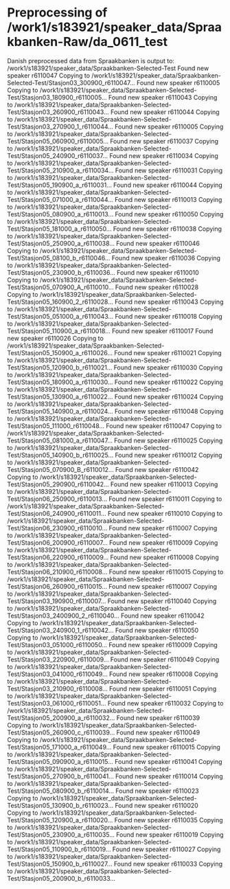# Preprocessing of /work1/s183921/speaker_data/Spraakbanken-Raw/da_0611_test
Danish preprocessed data from Spraakbanken is output to: /work1/s183921/speaker_data/Spraakbanken-Selected-Test
Found new speaker r6110047
Copying to /work1/s183921/speaker_data/Spraakbanken-Selected-Test/Stasjon03_300900_r6110047...
Found new speaker r6110005
Copying to /work1/s183921/speaker_data/Spraakbanken-Selected-Test/Stasjon03_180900_r6110005...
Found new speaker r6110043
Copying to /work1/s183921/speaker_data/Spraakbanken-Selected-Test/Stasjon03_260900_r6110043...
Found new speaker r6110044
Copying to /work1/s183921/speaker_data/Spraakbanken-Selected-Test/Stasjon03_270900_1_r6110044...
Found new speaker r6110005
Copying to /work1/s183921/speaker_data/Spraakbanken-Selected-Test/Stasjon05_060900_r6110005...
Found new speaker r6110037
Copying to /work1/s183921/speaker_data/Spraakbanken-Selected-Test/Stasjon05_240900_r6110037...
Found new speaker r6110034
Copying to /work1/s183921/speaker_data/Spraakbanken-Selected-Test/Stasjon05_210900_a_r6110034...
Found new speaker r6110031
Copying to /work1/s183921/speaker_data/Spraakbanken-Selected-Test/Stasjon05_190900_a_r6110031...
Found new speaker r6110044
Copying to /work1/s183921/speaker_data/Spraakbanken-Selected-Test/Stasjon05_071000_a_r6110044...
Found new speaker r6110013
Copying to /work1/s183921/speaker_data/Spraakbanken-Selected-Test/Stasjon05_080900_a_r6110013...
Found new speaker r6110050
Copying to /work1/s183921/speaker_data/Spraakbanken-Selected-Test/Stasjon05_181000_a_r6110050...
Found new speaker r6110038
Copying to /work1/s183921/speaker_data/Spraakbanken-Selected-Test/Stasjon05_250900_a_r6110038...
Found new speaker r6110046
Copying to /work1/s183921/speaker_data/Spraakbanken-Selected-Test/Stasjon05_08100_b_r6110046...
Found new speaker r6110036
Copying to /work1/s183921/speaker_data/Spraakbanken-Selected-Test/Stasjon05_230900_b_r6110036...
Found new speaker r6110010
Copying to /work1/s183921/speaker_data/Spraakbanken-Selected-Test/Stasjon05_070900_A_r6110010...
Found new speaker r6110028
Copying to /work1/s183921/speaker_data/Spraakbanken-Selected-Test/Stasjon05_160900_2_r6110028...
Found new speaker r6110043
Copying to /work1/s183921/speaker_data/Spraakbanken-Selected-Test/Stasjon05_051000_a_r6110043...
Found new speaker r6110018
Copying to /work1/s183921/speaker_data/Spraakbanken-Selected-Test/Stasjon05_110900_a_r6110018...
Found new speaker r6110017
Found new speaker r6110026
Copying to /work1/s183921/speaker_data/Spraakbanken-Selected-Test/Stasjon05_150900_a_r6110026...
Found new speaker r6110021
Copying to /work1/s183921/speaker_data/Spraakbanken-Selected-Test/Stasjon05_120900_b_r6110021...
Found new speaker r6110030
Copying to /work1/s183921/speaker_data/Spraakbanken-Selected-Test/Stasjon05_180900_a_r6110030...
Found new speaker r6110022
Copying to /work1/s183921/speaker_data/Spraakbanken-Selected-Test/Stasjon05_130900_a_r6110022...
Found new speaker r6110024
Copying to /work1/s183921/speaker_data/Spraakbanken-Selected-Test/Stasjon05_140900_a_r6110024...
Found new speaker r6110048
Copying to /work1/s183921/speaker_data/Spraakbanken-Selected-Test/Stasjon05_111000_r6110048...
Found new speaker r6110047
Copying to /work1/s183921/speaker_data/Spraakbanken-Selected-Test/Stasjon05_081000_a_r6110047...
Found new speaker r6110025
Copying to /work1/s183921/speaker_data/Spraakbanken-Selected-Test/Stasjon05_140900_b_r6110025...
Found new speaker r6110012
Copying to /work1/s183921/speaker_data/Spraakbanken-Selected-Test/Stasjon05_070900_B_r6110012...
Found new speaker r6110042
Copying to /work1/s183921/speaker_data/Spraakbanken-Selected-Test/Stasjon05_290900_r6110042...
Found new speaker r6110013
Copying to /work1/s183921/speaker_data/Spraakbanken-Selected-Test/Stasjon06_250900_r6110013...
Found new speaker r6110011
Copying to /work1/s183921/speaker_data/Spraakbanken-Selected-Test/Stasjon06_240900_r6110011...
Found new speaker r6110010
Copying to /work1/s183921/speaker_data/Spraakbanken-Selected-Test/Stasjon06_230900_r6110010...
Found new speaker r6110007
Copying to /work1/s183921/speaker_data/Spraakbanken-Selected-Test/Stasjon06_200900_r6110007...
Found new speaker r6110009
Copying to /work1/s183921/speaker_data/Spraakbanken-Selected-Test/Stasjon06_220900_r6110009...
Found new speaker r6110008
Copying to /work1/s183921/speaker_data/Spraakbanken-Selected-Test/Stasjon06_210900_r6110008...
Found new speaker r6110015
Copying to /work1/s183921/speaker_data/Spraakbanken-Selected-Test/Stasjon06_260900_r6110015...
Found new speaker r6110007
Copying to /work1/s183921/speaker_data/Spraakbanken-Selected-Test/Stasjon03_190900_r6110007...
Found new speaker r6110040
Copying to /work1/s183921/speaker_data/Spraakbanken-Selected-Test/Stasjon03_2400900_2_r6110040...
Found new speaker r6110042
Copying to /work1/s183921/speaker_data/Spraakbanken-Selected-Test/Stasjon03_240900_1_r6110042...
Found new speaker r6110050
Copying to /work1/s183921/speaker_data/Spraakbanken-Selected-Test/Stasjon03_051000_r6110050...
Found new speaker r6110009
Copying to /work1/s183921/speaker_data/Spraakbanken-Selected-Test/Stasjon03_220900_r6110009...
Found new speaker r6110049
Copying to /work1/s183921/speaker_data/Spraakbanken-Selected-Test/Stasjon03_041000_r6110049...
Found new speaker r6110008
Copying to /work1/s183921/speaker_data/Spraakbanken-Selected-Test/Stasjon03_210900_r6110008...
Found new speaker r6110051
Copying to /work1/s183921/speaker_data/Spraakbanken-Selected-Test/Stasjon03_061000_r6110051...
Found new speaker r6110032
Copying to /work1/s183921/speaker_data/Spraakbanken-Selected-Test/Stasjon05_200900_a_r6110032...
Found new speaker r6110039
Copying to /work1/s183921/speaker_data/Spraakbanken-Selected-Test/Stasjon05_260900_c_r6110039...
Found new speaker r6110049
Copying to /work1/s183921/speaker_data/Spraakbanken-Selected-Test/Stasjon05_171000_a_r6110049...
Found new speaker r6110015
Copying to /work1/s183921/speaker_data/Spraakbanken-Selected-Test/Stasjon05_090900_a_r6110015...
Found new speaker r6110041
Copying to /work1/s183921/speaker_data/Spraakbanken-Selected-Test/Stasjon05_270900_b_r6110041...
Found new speaker r6110014
Copying to /work1/s183921/speaker_data/Spraakbanken-Selected-Test/Stasjon05_080900_b_r6110014...
Found new speaker r6110023
Copying to /work1/s183921/speaker_data/Spraakbanken-Selected-Test/Stasjon05_130900_b_r6110023...
Found new speaker r6110020
Copying to /work1/s183921/speaker_data/Spraakbanken-Selected-Test/Stasjon05_120900_a_r6110020...
Found new speaker r6110035
Copying to /work1/s183921/speaker_data/Spraakbanken-Selected-Test/Stasjon05_230900_a_r6110035...
Found new speaker r6110019
Copying to /work1/s183921/speaker_data/Spraakbanken-Selected-Test/Stasjon05_110900_b_r6110019...
Found new speaker r6110027
Copying to /work1/s183921/speaker_data/Spraakbanken-Selected-Test/Stasjon05_150900_b_r6110027...
Found new speaker r6110033
Copying to /work1/s183921/speaker_data/Spraakbanken-Selected-Test/Stasjon05_200900_b_r6110033...
